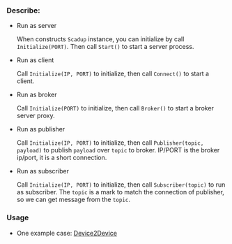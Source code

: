 ### Describe:

* Run as server

    When constructs `Scadup` instance, you can initialize by call `Initialize(PORT)`. Then call `Start()` to start a server process.

* Run as client

    Call `Initialize(IP, PORT)` to initialize, then call `Connect()` to start a client.

* Run as broker

    Call `Initialize(PORT)` to initialize, then call `Broker()` to start a broker server proxy.

* Run as publisher

    Call `Initialize(IP, PORT)` to initialize, then call `Publisher(topic, payload)` to publish `payload` over `topic` to broker. IP/PORT is the broker ip/port, it is a short connection.

* Run as subscriber

    Call `Initialize(IP, PORT)` to initialize, then call `Subscriber(topic)` to run as subscriber. The `topic` is a mark to match the connection of publisher, so we can get message from the `topic`.

### Usage

* One example case: [Device2Device](https://github.com/tsymiar/Device2Device)
